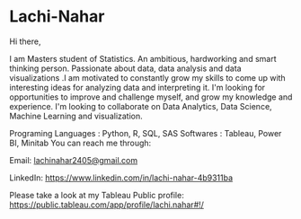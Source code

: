 # Lachi-Nahar
Hi there,

I am Masters student of Statistics. An ambitious, hardworking and smart thinking person.  Passionate about data, data analysis and data visualizations .I am motivated to constantly grow my skills to come up with interesting ideas for analyzing data and interpreting it. I'm looking for opportunities to improve and challenge myself, and grow my knowledge and experience. I'm looking to collaborate on Data Analytics, Data Science, Machine Learning and visualization. 

Programing Languages : Python, R, SQL, SAS
Softwares : Tableau, Power BI, Minitab
You can reach me through:

Email: lachinahar2405@gmail.com

LinkedIn: https://www.linkedin.com/in/lachi-nahar-4b9311ba

Please take a look at my Tableau Public profile: https://public.tableau.com/app/profile/lachi.nahar#!/


